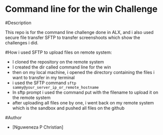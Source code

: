 # Command line for the win Challenge


#Description

This repo is for the command line challenge done in ALX,
and i also used secure file transfer SFTP to transfer screenshoots
which show the challenges i did.



#How i used SFTP to upload files on remote system:

- I cloned the repository on the remote system
- I created the dir called command line for the win
- then on my local machine, i opened the directory containing
the files i want to transfer in my terminal
- i used the SFTP command ```sftp sammy@your_server_ip_or_remote_hostname``` 
- In sftp prompt i used the command put with the filename to upload it on
the remote system
- after uploading all files one by one, i went back on my remote system which
is the sandbox and pushed all files on the github

#Author
- [Nguweneza P Christian]
